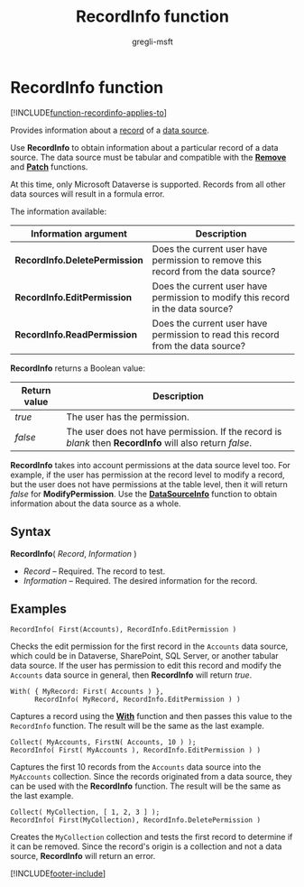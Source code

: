 ﻿---
title: RecordInfo function
description: Reference information including syntax and examples for the RecordInfo function.
author: gregli-msft

ms.topic: reference
ms.custom: canvas
ms.reviewer: mkaur
ms.date: 3/22/2024
ms.subservice: power-fx
ms.author: gregli
search.audienceType:
  - maker
contributors:
  - gregli-msft
  - mduelae
  - gregli
no-loc: ["RecordInfo"]
---

# RecordInfo function
[!INCLUDE[function-recordinfo-applies-to](includes/function-recordinfo-applies-to.md)]



Provides information about a [record](/power-apps/maker/canvas-apps/working-with-tables#elements-of-a-table) of a [data source](/power-apps/maker/canvas-apps/working-with-data-sources).

Use **RecordInfo** to obtain information about a particular record of a data source. The data source must be tabular and compatible with the [**Remove**](function-remove-removeif.md) and [**Patch**](function-patch.md) functions.

At this time, only Microsoft Dataverse is supported. Records from all other data sources will result in a formula error.

The information available:

| Information argument            | Description                                                                       |
| ------------------------------- | --------------------------------------------------------------------------------- |
| **RecordInfo.DeletePermission** | Does the current user have permission to remove this record from the data source? |
| **RecordInfo.EditPermission**   | Does the current user have permission to modify this record in the data source?   |
| **RecordInfo.ReadPermission**   | Does the current user have permission to read this record from the data source?   |

**RecordInfo** returns a Boolean value:

| Return value | Description                                                                                               |
| ------------ | --------------------------------------------------------------------------------------------------------- |
| _true_       | The user has the permission.                                                                              |
| _false_      | The user does not have permission. If the record is _blank_ then **RecordInfo** will also return _false_. |

**RecordInfo** takes into account permissions at the data source level too. For example, if the user has permission at the record level to modify a record, but the user does not have permissions at the table level, then it will return _false_ for **ModifyPermission**. Use the [**DataSourceInfo**](function-datasourceinfo.md) function to obtain information about the data source as a whole.

## Syntax

**RecordInfo**( _Record_, _Information_ )

- _Record_ – Required. The record to test.
- _Information_ – Required. The desired information for the record.

## Examples

```power-fx
RecordInfo( First(Accounts), RecordInfo.EditPermission )
```

Checks the edit permission for the first record in the `Accounts` data source, which could be in Dataverse, SharePoint, SQL Server, or another tabular data source. If the user has permission to edit this record and modify the `Accounts` data source in general, then **RecordInfo** will return _true_.

```power-fx
With( { MyRecord: First( Accounts ) },
      RecordInfo( MyRecord, RecordInfo.EditPermission ) )
```

Captures a record using the [**With**](function-with.md) function and then passes this value to the `RecordInfo` function. The result will be the same as the last example.

```power-fx
Collect( MyAccounts, FirstN( Accounts, 10 ) );
RecordInfo( First( MyAccounts ), RecordInfo.EditPermission ) )
```

Captures the first 10 records from the `Accounts` data source into the `MyAccounts` collection. Since the records originated from a data source, they can be used with the **RecordInfo** function. The result will be the same as the last example.

```power-fx
Collect( MyCollection, [ 1, 2, 3 ] );
RecordInfo( First(MyCollection), RecordInfo.DeletePermission )
```

Creates the `MyCollection` collection and tests the first record to determine if it can be removed. Since the record's origin is a collection and not a data source, **RecordInfo** will return an error.

[!INCLUDE[footer-include](../../includes/footer-banner.md)]







































































































































